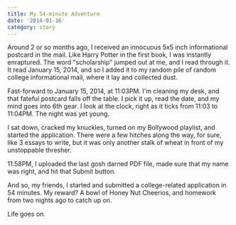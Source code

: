 ```yaml
---
title: My 54-minute Adventure
date: '2014-01-16'
category: story
---
```


Around 2 or so months ago, I received an innocuous 5x5 inch informational postcard in the mail. Like Harry Potter in the first book, I was instantly enraptured. The word "scholarship" jumped out at me, and I read through it. It read January 15, 2014, and so I added it to my random pile of random college informational mail, where it lay and collected dust.

Fast-forward to January 15, 2014, at 11:03PM. I'm cleaning my desk, and that fateful postcard falls off the table. I pick it up, read the date, and my mind goes into 6th gear. I look at the clock, right as it ticks from 11:03 to 11:04PM. The night was yet young.

I sat down, cracked my knuckles, turned on my Bollywood playlist, and started the application. There were a few hitches along the way, for sure, like 3 essays to write, but it was only another stalk of wheat in front of my unstoppable thresher.

11:58PM, I uploaded the last gosh darned PDF file, made sure that my name was right, and hit that Submit button.

And so, my friends, I started and submitted a college-related application in 54 minutes. My reward? A bowl of Honey Nut Cheerios, and homework from two nights ago to catch up on.

Life goes on.
